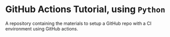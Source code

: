 # GitHub Actions Tutorial, using `Python`
A repository containing the materials to setup a GitHub repo with a CI environment using GitHub actions.

